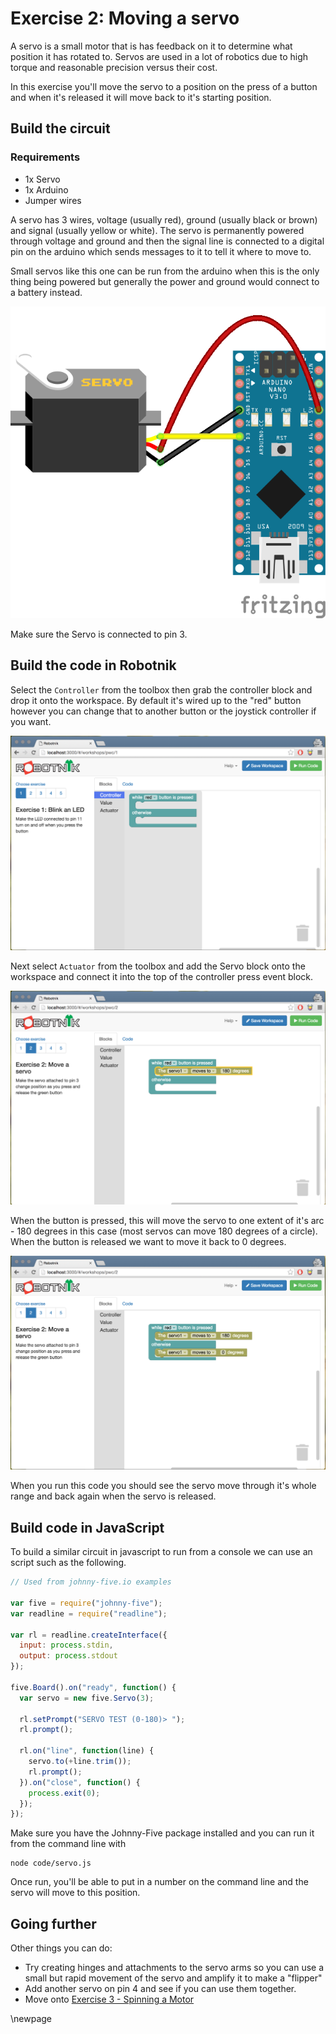 # Exercise 2: Moving a servo

A servo is a small motor that is has feedback on it to determine what position
it has rotated to. Servos are used in a lot of robotics due to high torque and
reasonable precision versus their cost.

In this exercise you'll move the servo to a position on the press of a button
and when it's released it will move back to it's starting position.

## Build the circuit

### Requirements

* 1x Servo
* 1x Arduino
* Jumper wires

A servo has 3 wires, voltage (usually red), ground (usually black or brown) and
signal (usually yellow or white). The servo is permanently powered through
voltage and ground and then the signal line is connected to a digital pin on
the arduino which sends messages to it to tell it where to move to.

Small servos like this one can be run from the arduino when this is the only
thing being powered but generally the power and ground would connect to a battery
instead.

![Servo Circuit](./servo_bb.png)

Make sure the Servo is connected to pin 3.

## Build the code in Robotnik

Select the `Controller` from the toolbox then grab the controller block and drop
it onto the workspace. By default it's wired up to the "red" button however you
can change that to another button or the joystick controller if you want.

![Select controller](./images/led-controller.png)

Next select `Actuator` from the toolbox and add the Servo block onto the workspace
and connect it into the top of the controller press event block.

![Servo](./images/servo-move-180.png)

When the button is pressed, this will move the servo to one extent of it's
arc - 180 degrees in this case (most servos can move 180 degrees of a circle).
When the button is released we want to move it back to 0 degrees.

![Servo off](./images/servo-move-0.png)

When you run this code you should see the servo move through it's whole range
and back again when the servo is released.

## Build code in JavaScript

To build a similar circuit in javascript to run from a console we can use an
script such as the following.

```javascript
// Used from johnny-five.io examples

var five = require("johnny-five");
var readline = require("readline");

var rl = readline.createInterface({
  input: process.stdin,
  output: process.stdout
});

five.Board().on("ready", function() {
  var servo = new five.Servo(3);

  rl.setPrompt("SERVO TEST (0-180)> ");
  rl.prompt();

  rl.on("line", function(line) {
    servo.to(+line.trim());
    rl.prompt();
  }).on("close", function() {
    process.exit(0);
  });
});
```

Make sure you have the Johnny-Five package installed and you can run it from
the command line with

```
node code/servo.js
```

Once run, you'll be able to put in a number on the command line and the servo
will move to this position.

## Going further

Other things you can do:

* Try creating hinges and attachments to the servo arms so you can use a small
but rapid movement of the servo and amplify it to make a "flipper"
* Add another servo on pin 4 and see if you can use them together.
* Move onto [Exercise 3 - Spinning a Motor](./motor.md)

<!--- pandoc commands --->
\newpage
